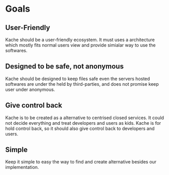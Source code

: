 # Goals

## User-Friendly
Kache should be a user-friendly ecosystem. It must uses a architecture which mostly fits normal users view and provide simialar way to use the softwares.

## Designed to be safe, not anonymous
Kache should be designed to keep files safe even the servers hosted softwares are under the held by third-parties, and does not promise keep user under anonymous.

## Give control back
Kache is to be created as a alternative to centrised closed services. It could not decide everything and treat developers and users as kids. Kache is for hold control back, so it should also give control back to developers and users.

## Simple
Keep it simple to easy the way to find and create alternative besides our implementation.

